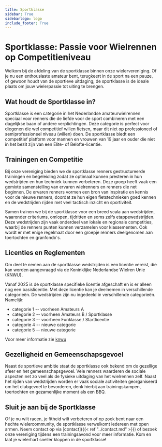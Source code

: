 ```yaml
---
title: Sportklasse
sidebar: True
sidebarlogo: logo
include_footer: True
---
```


# Sportklasse: Passie voor Wielrennen op Competitieniveau

Welkom bij de afdeling van de sportklasse binnen onze wielervereniging. Of je 
nu een enthousiaste amateur bent, terugkeert in de sport na een pauze, of 
gewoon houdt van de sportieve uitdaging, de sportklasse is de ideale plaats om
jouw wielerpassie tot uiting te brengen.

## Wat houdt de Sportklasse in?

Sportklasse is een categorie in het Nederlandse amateurwielrennen speciaal voor
renners die de liefde voor de sport combineren met een dagelijkse baan of andere
verplichtingen. Deze categorie is perfect voor diegenen die wel competitief 
willen fietsen, maar dit niet op professioneel of semiprofessioneel niveau 
(willen) doen. De sportklasse biedt een competitief platform voor mannen en vrouwen van 
19 jaar en ouder die niet in het bezit zijn van een Elite- of Belofte-licentie.

## Trainingen en Competitie

Bij onze vereniging bieden we de sportklasse renners gestructureerde trainingen
en begeleiding zodat ze optimaal kunnen presteren in hun wedstrijden en hun techniek kunnen verbeteren.
Deze groep heeft vaak een gemixte samenstelling van ervaren wielrenners en renners die net beginnen. 
De ervaren renners vormen een bron van inspiratie en kennis voor de nieuwe renners,
doordat ze hun eigen fietstechnieken goed kennen en 
de wedstrijden rijden met veel tactisch inzicht en sportiviteit.

Samen trainen we bij de sportklasse voor een breed scala aan wedstrijden, 
waaronder criteriums,  omlopen, tijdritten en soms zelfs etappewedstrijden. 
Deze wedstrijden zijn vaak onderdeel van lokale en regionale competities, 
waarbij de renners punten kunnen verzamelen voor klassementen. Ook wordt er met 
enige regelmaat door een groepje renners deelgenomen aan toertochten en granfondo's.


## Licenties en Reglementen

Om deel te nemen aan de sportklasse wedstrijden is een licentie vereist, die kan
worden aangevraagd via de Koninklijke Nederlandse Wielren Unie (KNWU). 

Vanaf 2025 is de sportklasse specifieke licentie afgeschaft 
en is er alleen nog een basislicentie. Met deze licentie kan je deelnemen in 
verschillende categorieën. De wedstrijden zijn nu ingedeeld in verschillende
categorieën. Namelijk:
- categorie 1 -- voorheen Amateurs A
- categorie 2 -- voorheen Amateurs B / Sportklasse
- categorie 3 -- voorheen Funklasse / Startlicentie
- categorie 4 -- nieuwe categorie
- categorie 5 -- nieuwe categorie

Voor meer informatie zie [knwu](https://www.knwu.nl/dossier-wedstrijd-en-licentiestructuur-2025-plus)

## Gezelligheid en Gemeenschapsgevoel

Naast de sportieve ambitie staat de sportklasse ook bekend om de gezellige sfeer
en het gemeenschapsgevoel. Vele renners waarderen de sociale aspecten net zo 
veel als de fysieke uitdaging van het wielrennen zelf. Naast het rijden van 
wedstrijden worden er vaak sociale activiteiten georganiseerd om het clubgevoel
te bevorderen, denk hierbij aan trainingskampen, toertochten en gezamenlijke 
moment als een BBQ. 

## Sluit je aan bij de Sportklasse 

Of je nu wilt racen, je fitheid wilt verbeteren of op zoek bent naar een hechte
wielercommunity, de sportklasse verwelkomt iedereen met open armen. Neem contact
op via [contact]({{< ref "../contact.md" >}}) of bezoek onze vereniging tijdens 
een trainingsavond voor meer informatie. Kom en laat je wielerhart sneller 
kloppen in de sportklasse!





